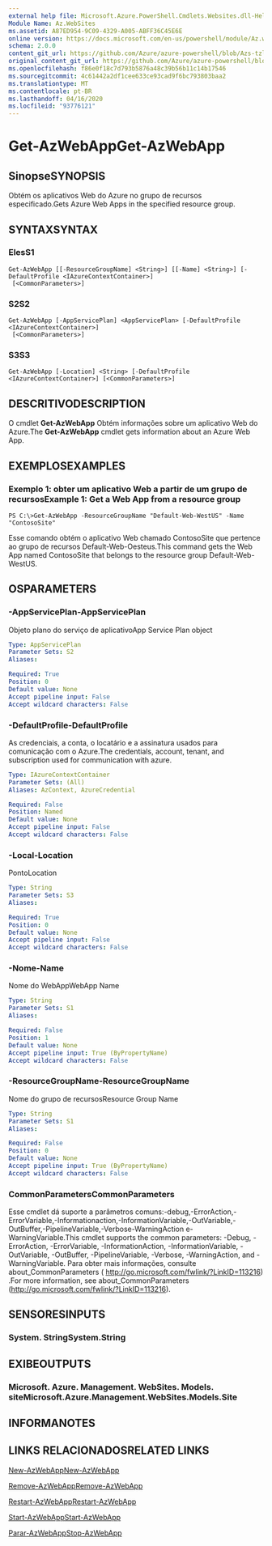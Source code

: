 ```yaml
---
external help file: Microsoft.Azure.PowerShell.Cmdlets.Websites.dll-Help.xml
Module Name: Az.WebSites
ms.assetid: A87ED954-9C09-4329-A005-ABFF36C45E6E
online version: https://docs.microsoft.com/en-us/powershell/module/Az.websites/get-Azwebapp
schema: 2.0.0
content_git_url: https://github.com/Azure/azure-powershell/blob/Azs-tzl/src/Websites/Websites/help/Get-AzWebApp.md
original_content_git_url: https://github.com/Azure/azure-powershell/blob/Azs-tzl/src/Websites/Websites/help/Get-AzWebApp.md
ms.openlocfilehash: f86e0f18c7d793b5876a48c39b56b11c14b17546
ms.sourcegitcommit: 4c61442a2df1cee633ce93cad9f6bc793803baa2
ms.translationtype: MT
ms.contentlocale: pt-BR
ms.lasthandoff: 04/16/2020
ms.locfileid: "93776121"
---
```

# <span data-ttu-id="df615-101">Get-AzWebApp</span><span class="sxs-lookup"><span data-stu-id="df615-101">Get-AzWebApp</span></span>

## <span data-ttu-id="df615-102">Sinopse</span><span class="sxs-lookup"><span data-stu-id="df615-102">SYNOPSIS</span></span>
<span data-ttu-id="df615-103">Obtém os aplicativos Web do Azure no grupo de recursos especificado.</span><span class="sxs-lookup"><span data-stu-id="df615-103">Gets Azure Web Apps in the specified resource group.</span></span>

## <span data-ttu-id="df615-104">SYNTAX</span><span class="sxs-lookup"><span data-stu-id="df615-104">SYNTAX</span></span>

### <span data-ttu-id="df615-105">Eles</span><span class="sxs-lookup"><span data-stu-id="df615-105">S1</span></span>
```
Get-AzWebApp [[-ResourceGroupName] <String>] [[-Name] <String>] [-DefaultProfile <IAzureContextContainer>]
 [<CommonParameters>]
```

### <span data-ttu-id="df615-106">S2</span><span class="sxs-lookup"><span data-stu-id="df615-106">S2</span></span>
```
Get-AzWebApp [-AppServicePlan] <AppServicePlan> [-DefaultProfile <IAzureContextContainer>]
 [<CommonParameters>]
```

### <span data-ttu-id="df615-107">S3</span><span class="sxs-lookup"><span data-stu-id="df615-107">S3</span></span>
```
Get-AzWebApp [-Location] <String> [-DefaultProfile <IAzureContextContainer>] [<CommonParameters>]
```

## <span data-ttu-id="df615-108">DESCRITIVO</span><span class="sxs-lookup"><span data-stu-id="df615-108">DESCRIPTION</span></span>
<span data-ttu-id="df615-109">O cmdlet **Get-AzWebApp** Obtém informações sobre um aplicativo Web do Azure.</span><span class="sxs-lookup"><span data-stu-id="df615-109">The **Get-AzWebApp** cmdlet gets information about an Azure Web App.</span></span>

## <span data-ttu-id="df615-110">EXEMPLOS</span><span class="sxs-lookup"><span data-stu-id="df615-110">EXAMPLES</span></span>

### <span data-ttu-id="df615-111">Exemplo 1: obter um aplicativo Web a partir de um grupo de recursos</span><span class="sxs-lookup"><span data-stu-id="df615-111">Example 1: Get a Web App from a resource group</span></span>
```
PS C:\>Get-AzWebApp -ResourceGroupName "Default-Web-WestUS" -Name "ContosoSite"
```

<span data-ttu-id="df615-112">Esse comando obtém o aplicativo Web chamado ContosoSite que pertence ao grupo de recursos Default-Web-Oesteus.</span><span class="sxs-lookup"><span data-stu-id="df615-112">This command gets the Web App named ContosoSite that belongs to the resource group Default-Web-WestUS.</span></span>

## <span data-ttu-id="df615-113">OS</span><span class="sxs-lookup"><span data-stu-id="df615-113">PARAMETERS</span></span>

### <span data-ttu-id="df615-114">-AppServicePlan</span><span class="sxs-lookup"><span data-stu-id="df615-114">-AppServicePlan</span></span>
<span data-ttu-id="df615-115">Objeto plano do serviço de aplicativo</span><span class="sxs-lookup"><span data-stu-id="df615-115">App Service Plan object</span></span>

```yaml
Type: AppServicePlan
Parameter Sets: S2
Aliases: 

Required: True
Position: 0
Default value: None
Accept pipeline input: False
Accept wildcard characters: False
```

### <span data-ttu-id="df615-116">-DefaultProfile</span><span class="sxs-lookup"><span data-stu-id="df615-116">-DefaultProfile</span></span>
<span data-ttu-id="df615-117">As credenciais, a conta, o locatário e a assinatura usados para comunicação com o Azure.</span><span class="sxs-lookup"><span data-stu-id="df615-117">The credentials, account, tenant, and subscription used for communication with azure.</span></span>

```yaml
Type: IAzureContextContainer
Parameter Sets: (All)
Aliases: AzContext, AzureCredential

Required: False
Position: Named
Default value: None
Accept pipeline input: False
Accept wildcard characters: False
```

### <span data-ttu-id="df615-118">-Local</span><span class="sxs-lookup"><span data-stu-id="df615-118">-Location</span></span>
<span data-ttu-id="df615-119">Ponto</span><span class="sxs-lookup"><span data-stu-id="df615-119">Location</span></span>

```yaml
Type: String
Parameter Sets: S3
Aliases: 

Required: True
Position: 0
Default value: None
Accept pipeline input: False
Accept wildcard characters: False
```

### <span data-ttu-id="df615-120">-Nome</span><span class="sxs-lookup"><span data-stu-id="df615-120">-Name</span></span>
<span data-ttu-id="df615-121">Nome do WebApp</span><span class="sxs-lookup"><span data-stu-id="df615-121">WebApp Name</span></span>

```yaml
Type: String
Parameter Sets: S1
Aliases: 

Required: False
Position: 1
Default value: None
Accept pipeline input: True (ByPropertyName)
Accept wildcard characters: False
```

### <span data-ttu-id="df615-122">-ResourceGroupName</span><span class="sxs-lookup"><span data-stu-id="df615-122">-ResourceGroupName</span></span>
<span data-ttu-id="df615-123">Nome do grupo de recursos</span><span class="sxs-lookup"><span data-stu-id="df615-123">Resource Group Name</span></span>

```yaml
Type: String
Parameter Sets: S1
Aliases: 

Required: False
Position: 0
Default value: None
Accept pipeline input: True (ByPropertyName)
Accept wildcard characters: False
```

### <span data-ttu-id="df615-124">CommonParameters</span><span class="sxs-lookup"><span data-stu-id="df615-124">CommonParameters</span></span>
<span data-ttu-id="df615-125">Esse cmdlet dá suporte a parâmetros comuns:-debug,-ErrorAction,-ErrorVariable,-Informationaction,-InformationVariable,-OutVariable,-OutBuffer,-PipelineVariable,-Verbose-WarningAction e-WarningVariable.</span><span class="sxs-lookup"><span data-stu-id="df615-125">This cmdlet supports the common parameters: -Debug, -ErrorAction, -ErrorVariable, -InformationAction, -InformationVariable, -OutVariable, -OutBuffer, -PipelineVariable, -Verbose, -WarningAction, and -WarningVariable.</span></span> <span data-ttu-id="df615-126">Para obter mais informações, consulte about_CommonParameters ( http://go.microsoft.com/fwlink/?LinkID=113216) .</span><span class="sxs-lookup"><span data-stu-id="df615-126">For more information, see about_CommonParameters (http://go.microsoft.com/fwlink/?LinkID=113216).</span></span>

## <span data-ttu-id="df615-127">SENSORES</span><span class="sxs-lookup"><span data-stu-id="df615-127">INPUTS</span></span>

### <span data-ttu-id="df615-128">System. String</span><span class="sxs-lookup"><span data-stu-id="df615-128">System.String</span></span>

## <span data-ttu-id="df615-129">EXIBE</span><span class="sxs-lookup"><span data-stu-id="df615-129">OUTPUTS</span></span>

### <span data-ttu-id="df615-130">Microsoft. Azure. Management. WebSites. Models. site</span><span class="sxs-lookup"><span data-stu-id="df615-130">Microsoft.Azure.Management.WebSites.Models.Site</span></span>

## <span data-ttu-id="df615-131">INFORMA</span><span class="sxs-lookup"><span data-stu-id="df615-131">NOTES</span></span>

## <span data-ttu-id="df615-132">LINKS RELACIONADOS</span><span class="sxs-lookup"><span data-stu-id="df615-132">RELATED LINKS</span></span>

[<span data-ttu-id="df615-133">New-AzWebApp</span><span class="sxs-lookup"><span data-stu-id="df615-133">New-AzWebApp</span></span>](./New-AzWebApp.md)

[<span data-ttu-id="df615-134">Remove-AzWebApp</span><span class="sxs-lookup"><span data-stu-id="df615-134">Remove-AzWebApp</span></span>](./Remove-AzWebApp.md)

[<span data-ttu-id="df615-135">Restart-AzWebApp</span><span class="sxs-lookup"><span data-stu-id="df615-135">Restart-AzWebApp</span></span>](./Restart-AzWebApp.md)

[<span data-ttu-id="df615-136">Start-AzWebApp</span><span class="sxs-lookup"><span data-stu-id="df615-136">Start-AzWebApp</span></span>](./Start-AzWebApp.md)

[<span data-ttu-id="df615-137">Parar-AzWebApp</span><span class="sxs-lookup"><span data-stu-id="df615-137">Stop-AzWebApp</span></span>](./Stop-AzWebApp.md)


